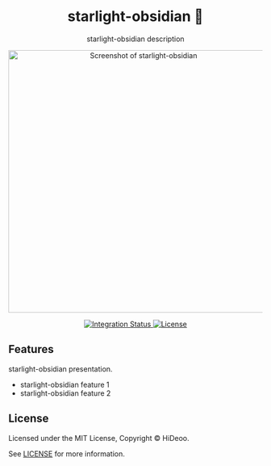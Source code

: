 <div align="center">
  <h1>starlight-obsidian 🚧</h1>
  <p>starlight-obsidian description</p>
  <p>
    <a href="https://dummyimage.com/520x350/121212/cdc8be.png&text=screenshot" title="Screenshot of starlight-obsidian">
      <img alt="Screenshot of starlight-obsidian" src="https://dummyimage.com/520x350/121212/cdc8be.png&text=screenshot" width="520" />
    </a>
  </p>
</div>

<div align="center">
  <a href="https://github.com/HiDeoo/starlight-obsidian/actions/workflows/integration.yml">
    <img alt="Integration Status" src="https://github.com/HiDeoo/starlight-obsidian/actions/workflows/integration.yml/badge.svg" />
  </a>
  <a href="https://github.com/HiDeoo/starlight-obsidian/blob/main/LICENSE">
    <img alt="License" src="https://badgen.net/github/license/HiDeoo/starlight-obsidian" />
  </a>
  <br />
</div>

## Features

starlight-obsidian presentation.

- starlight-obsidian feature 1
- starlight-obsidian feature 2

## License

Licensed under the MIT License, Copyright © HiDeoo.

See [LICENSE](https://github.com/HiDeoo/starlight-obsidian/blob/main/LICENSE) for more information.
